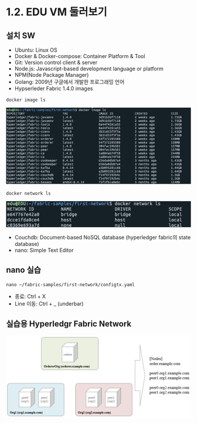 # 1.2. EDU VM 둘러보기

## 설치 SW
- Ubuntu: Linux OS
- Docker & Docker-compose: Container Platform & Tool
- Git: Version control client & server
- Node.js: Javascript-based development language or platform 
- NPM(Node Package Manager)
- Golang: 2009년 구글에서 개발한 프로그래밍 언어
- Hypserleder Fabric 1.4.0 images
```shell
docker image ls
```
![docker image ls](https://github.com/skblockedu/edu19/blob/master/images/Session2_1.png)

```shell
docker network ls
```
![docker netowork ls](https://github.com/skblockedu/edu19/blob/master/images/Session2_2.png)


- Couchdb: Document-based NoSQL database (hyperledger fabric의 state database)
- nano: Simple Text Editor

## nano 실습
```shell
nano ~/fabric-samples/first-network/configtx.yaml
```
- 종료: Ctrl + X
- Line 이동: Ctrl + _  (underbar)

## 실습용 Hyperledgr Fabric Network
![network1](https://github.com/skblockedu/edu19/blob/master/images/network1.png)
